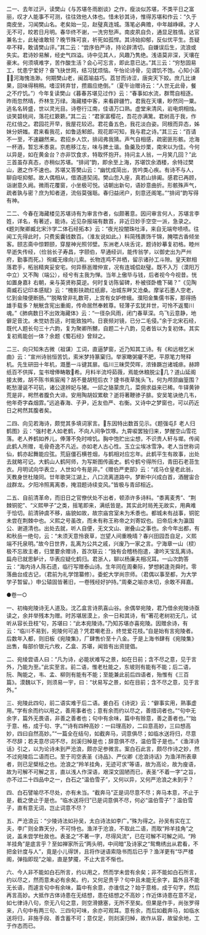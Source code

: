<!-- { "loadSidebar": true } -->
二一、去年过沪，读樊山《与苏堪冬雨剧谈》之作，瘦淡似苏堪，不类平日之富丽，叹才人能事不可测，往往效他人体也。惜未钞其诗，惟得苏堪和作云：“久于南皮坐，习闻樊山名。老矣始一见，赵璧真连城。落笔必典赡，中年越峥嵘。才人无不可，皎若日月明。春华终不谢，一洗穷愁声。南皮夙自负，通显足胜情。达官兼名士，此秘谁敢轻？晚节殊可哀，祈死如孤悍。其诗始抑郁，反似优平生。吾疑卒不释，敢请樊山评。”其二云：“尝序伯严诗，持论辟清切。自嫌误后生，流浪或失实。君诗妙易解，经史气四溢。诗中见其人，风趣乃隽绝。浅语莫非深，天壤在豪末。何须填难字，苦作酸生活？会心可忘言，即此意已达。”其三云：“穷愁固易工，忧患宁爱好？奋飞抉世网，结习犹烦恼。午怡论诗骨，见谓饥不饱。心知小潺，河海愧浩渺。何期樊山老，闽荔喻益巧。荔甘而诗涩，唐突天下姣。庶几比谏果，回味得稍稍。嗜涩转弃甘，攒眉应绝倒。”（夏午诒赠诗云：“人世无此骨，餐之不疗饥。”）今年复读樊山《暮春苏堪见过作》云：“春事如水流，群莺自相逐。昨雨忽然晴，乔林生万绿。海藏楼中客，来看辟疆竹。君我在天壤，眇然同一粟。逃名名转盛，世以灵光目。诗卷行江南，佳语万口熟。虚堂来清风，岩电炯相烛。谈笑碧桃间，落花红簌簌。”其二云：“君家富樱花，吾花亦满篱。君树高于我，作花红倍之。君园花开早，我屋花较迟。君花备五色，我花淡白姿。同根而异态，姊妹分妍媸。君来看我花，如鲁适邾郎。观花即可知，我与君之诗。”其三云：“百请不一至，不速翩然来。君招乡人饮，排闼弗我猜。声气自相感，疏密匪形骸。沧海一杯酒，暂忘禾黍哀。京庖移江左，味与脾土谐。鱼羹及炒栗，南宋以为佳。今何以异是，如在黄金台？亦非饮食求，特取怀抱开。持问主人翁，一月笑几回？”此三首虽存真态，亦稍似苏堪。“排闼”韵，即余至上海，苏堪饮余酒楼，余特过樊山，邀之作不速也。苏堪又答樊山云：“幽忧成简出，苦吟类心疾。有诗不与人，聊自呕抑郁。故人偶相从，借酒道契阔。樊山忽入座，真若山排阖。感君已再顾，诣谢意久阙。微雨花覆窗，小坐极可悦。诘朝出新句，语妙意曲折。形骸殊声气，疏者孰与密？庶为知者道，流俗莫强聒。春归益闭户，刻意还阁笔。”“排闼”韵写得有神。

二二、今春在海藏楼见苏堪诗有为审言作者，似颇著意。因问审言何人，苏堪言李姓，详名，有著述，能诗。近见杂报端有数首，非近日妙手空空一派，急录之。《题刘聚卿臧北宋汴学二体石经拓本》云：“夜光投闇珠吐泽，来自无端夸啧啧。往闻工先得此时，只费奚囊钱数百。（淮友说如此。）料简残裹饰千锦，腌喂古香倾坐客。颐志斋中惊颗颐，穿屋神光照邻壁。东洲老人呋舌诧，题诗妙摹复初格。睦州早逝失传经，（俭翁长子寿昌，字颐伯，早通经训，能传翁学，以御史出为严州府，勤事而死。）徇臧无缘向儿索。长物连鸡不并栖，留示诸孙工斗隙。皇天默相落君手，柘翁精爽妥安宅。何异蔡邕赠仲宣，况有连城偿赵璧。既不入万（漠阳万中立）又不陶（端公），经兮有主我为惮。当年上傲毕与钱，后者视今今视昔。恍如置身嘉礻右朝，亲与英贤称莫逆。何时复访陈留碑，朴被径卧檐下碣？”《见陶斋臧石记印本感赋》云：“槐影扶疏红纸廊，冶城东畔又沧桑。摩挲石墨人空老，忆到金陵便断肠。”“脱略曾非礼数苛，上宫有女妒修蛾。濮阳金集儒书客，那得扬雄手载多？觥觥含宪出重阍，传命居然奉敕尊。轻薄子玄犹并世，可怜不返蜀川魂。”《肺病数日不出效海藏体》云：“一径杂风雨，闭门春草深。鸟飞云意静，地僻足音沈。未觉妨吾适，时能致独吟。日衰频对镜，已分二毛侵。”余于北宋石经，既代人题长句三十六韵，复为聚卿所嬲，自题二十八韵，见者皆以为复初体。其实复初焉能创一体？余题《蜀石经》曾辩之。

二三、向只知朱古微（祖谋）工词，直逼梦窗，近乃知其工诗。有《和远根乞米曲》云：“宣州诗翁恒苦饥，索米梦持篆窠归。举家瞰粥癯不肥，平原笔力弩释机。先生研田十年机，溉墨一斗键其扉。临川三昧荧荧晖，浓锋蹶岂诸城痱。赫蹄纸百不供挥，玺书增俸畴敢希。月料半流埒茹薇，焉能休粮脱尘几？道山延阁接太微，胡不陈书紫宸闱？胡不曼胡短后衣？捷书夜草旄头飞，何为颅颔幽篁围？乾愁漫诞不可矶，诸公遑辨妃与猪。一邱之貉蒙庶几，菜佣求益来已稀。牛铎黄钟荒是非，枵然者腹负大诽。安用陶胡奴累欷？逝将著鞭骖子腓。安吴笔诀绝几韦，他年奇字森烟霏。”远追春海、子尹，近友伯严、右衡。又诗中之梦窗也，可以药近日之枵然其腹者矣。

二四、向见若海诗，颇觉其多填词家言。东因特出数首见示。《题强屯阝老人归鹤图》云：“强村老人如老鹤，不向人间争饮啄。九霄唳罢独归来，梦醒空山雪花落。老人养鹤如养儿，俸薄不免时啼饥。胸中饱贮出尘想，不识贵人轩与墀。传闻此鹤人所赠，毛骨奇逸不凡近。亦如老人古心性。玉立尘埃冰雪净。老人当世称词仙，鹤亦起舞能应弦。荒庭僵石横苍烟，与鹤相对应忘年。此鹤平生有故事，出处去就略可记。大鹤山人鹤阿师，为写斯图传画史。鹤兮鹤兮得所归，青田石老苔生衣。月明试向华表立，人世如今有是非。”《赠伯严吏部》云：“戎马仓皇老此翁，天教身世杜陵同。廿年歌哭江湖上，八口流离道路中。梦断中兴成白首，酒醒宙合战群龙。夕阳冷照离离黍，掩泪题诗续变风。”皆极与青邱相近。

二五、自前清革命，而旧日之官僚伏处不出者，顿添许多诗料。“黍离麦秀”、“荆棘铜驼”、“义熙甲子”之类，摇笔即来，满纸皆是。其实此时局羌无故实，用典难于恰切。前清钟虞不移，庙貌如故，故宗庙宫室未为禾黍也。都城未有战事，铜驼未尝在荆棘中也。义熙之号虽改，而未有称王称帝之刘寄奴也。旧帝后未为瀛国公、谢道清也。出处去就，听人自便，无文文山、谢叠山之事也。余今年出都，有和秋岳一绝句，云：“未须天意怜衰草，岂望人间重晚晴？春兴田园吾自足，义熙端不托泉明。”故今日世界，乱离为公共之戚，兴废乃一家之言。宁海章一山（棂）极不忘故主者，归里要余赠诗，首次联云：“独有会稽杨抱遣，凄吟天宝乱离诗。扁舟已就思鲈计，华表应疑化鹤归。君浙人，聊以杨廉夫相况耳。一山次韵答云：“海内诗人陈石遗，临行写赠泰山诗。生年同在周秦际，梦想躬逢尧舜时。零落曲台成古记，（君前为礼学馆纂修）。委蛇大学尚宗师。（君偶以事至都，为大学学子暂留。）申公辕固皆著旧，一卷残经好护持。”周秦之喻亦未切，余敢不拜嘉。




●卷一○

一、初梅宛陵诗无人道及。沈乙盒言诗夙喜山谷。余偶举宛陵，君乃借余宛陵诗亟读之，余并举残本为赠。时苏堪居漠上，余一日和其诗，有“著花老树初无几，试听从容长丑枝”句，苏堪曰：“此本宛陵诗。”乃知苏堪亦喜宛陵。因赠余诗，有云：“临川不易到，宛陵何可追？凭君嘲老丑，终觉爱花枝。”自是始有言宛陵者。后数年入都，则旧板《宛陵集》，厂肆售价至十八金。于是上海书肆有《宛陵集》出售，每部价银元六枚，乙盒、苏堪，闻皆有出资提倡。

二、宛绫尝语人曰：“凡为诗，必能状难写之景，如在日前；含不尽之意，见于言外，乃能为至。”此实至言。前二语，惟老杜能之，东坡则有能有不能；后二语，阮、陶能之，韦、孟、柳则有能有不能；至能兼此前后四语者，殆惟有《三百篇》。漠魏以下，则须易一宇，曰：“状易写之景，如在目前；含不尽之意，见于言外。”

三、宛陵此四句，前二语实难于后二语。姜白石《诗说》云：“僻事实用，熟事虚用。”学有余而约以用之，善用事者也；意有余而约以尽之，善措词者也。”“句中无余字，篇外无畏语，非善之善者也；句中有余味，篇中有赊意，善之善者也。”“始于意、格，成于句、字。”“诗有四种高妙：一曰理高妙，二曰意高妙，三曰想高妙，四曰自然高妙。”“一篇全在结句，如截奔马，词意俱尽；如临水送将归，尽意不尽辞；若夫意尽词不尽，剡溪归棹是也；辞意俱不尽，温伯雪子是也。”《渔洋诗话》引之，以为论诗未到严沧浪，颇亦足参微言。案白石此言，颇尽作诗之妙，然不过宛陵后二语而已。至于司空表圣《诗品》、严仪卿《沧浪诗话》为渔洋所表章者，则已足檗栝之也。沧浪之“羚羊挂角，无迹可求”等语，故为高论，故为廋语，故为可解不可解之言，直以浅人作深语，艰深文固陋而已，表圣“不着一字”之旨，亦不过二十四品中之一，白石之“温伯雪子”，又何以异，又何严沧浪之未到乎？

四、白石譬喻尽不尽处，亦有未当。“截奔马”正是词尽意不尽；奔马本意，不止于是，截之使止于是也。“临水送将归”已是词意俱不尽，何必“温伯雪子”？温伯雪子，直有意无词，岂止词意不尽？

五、严沧浪云：“少陵诗法如孙吴，太白诗法如李广。”殊为得之。孙吴有实在工夫，李广则全靠天分，不可恃也。渔洋于沧浪，不取此二语，而取“羚羊挂角”之说，盖未尝学杜故也。表圣之“不著一字，尽得风流”，已在可解不可解之间。“羚羊挂角”是底言乎？至如禅家所云“两头明，中间暗”及诗家之“鸳鸯绣出从君看，不把金针度与人”，竟是小儿得饼，且将作谜语索隐书而后已乎？渔洋更有“华严楼阁，弹指即现”之喻，直是梦魇，不止大言不惭也。

六、今人非不能如白石所言，约以用之，然而学未尝有余矣；非不能如白石所言，约以尽之，然而意未必有余矣。约，又何足贵乎？句中且未能无余字，篇外且不能无长语，而遽言句中有余味，篇中有余意，亦谁信之？始于意格，成于句字，然后再言高妙。大抵作古体诗患在无结想，患在结想之不高妙；作近体诗患在意不足，如七律诗八句，奈无八句之意，则空滑搪塞，无所不至矣。但果是作手，尚张罗得来，八句中有两三句、三四句可味，余亦可观耳。意有余，而后如截奔马，如临水送将归，非施手段、善含蓄不可；意仅足，则剡溪归棹，故作从容，故留余地，工于作态而已。

